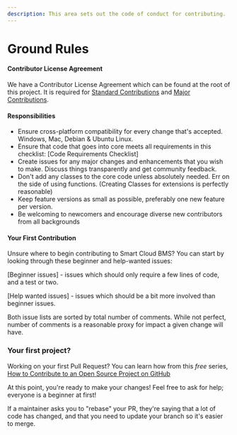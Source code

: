 ```yaml
---
description: This area sets out the code of conduct for contributing.
---
```


# Ground Rules

#### Contributor License Agreement

We have a Contributor License Agreement which can be found at the root of this project. It is required for [Standard Contributions](contribution-types.md#std) and [Major Contributions](contribution-types.md#major).

#### Responsibilities

* Ensure cross-platform compatibility for every change that's accepted. Windows, Mac, Debian & Ubuntu Linux.
* Ensure that code that goes into core meets all requirements in this checklist: \[Code Requirements Checklist\]
* Create issues for any major changes and enhancements that you wish to make. Discuss things transparently and get community feedback.
* Don't add any classes to the core code unless absolutely needed. Err on the side of using functions. \(Creating Classes for extensions is perfectly reasonable\)
* Keep feature versions as small as possible, preferably one new feature per version.
* Be welcoming to newcomers and encourage diverse new contributors from all backgrounds

#### Your First Contribution

Unsure where to begin contributing to Smart Cloud BMS? You can start by looking through these beginner and help-wanted issues:

\[Beginner issues\] - issues which should only require a few lines of code, and a test or two.

\[Help wanted issues\] - issues which should be a bit more involved than beginner issues.

Both issue lists are sorted by total number of comments. While not perfect, number of comments is a reasonable proxy for impact a given change will have.

### Your first project?

Working on your first Pull Request? You can learn how from this _free_ series, [How to Contribute to an Open Source Project on GitHub](https://egghead.io/series/how-to-contribute-to-an-open-source-project-on-github)

At this point, you're ready to make your changes! Feel free to ask for help; everyone is a beginner at first!

If a maintainer asks you to "rebase" your PR, they're saying that a lot of code has changed, and that you need to update your branch so it's easier to merge.


